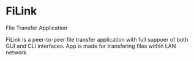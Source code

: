 # FiLink
File Transfer Application


FiLink is a peer-to-peer file transfer application with full suppoer of both GUI and CLI interfaces. App is made for transfering files within LAN network.
